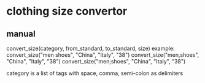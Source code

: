 # clothing size convertor

## manual
convert_size(category, from_standard, to_standard, size)
example:
convert_size("men shoes", "China", "Italy", "38")
convert_size("men,shoes", "China", "Italy", "38")
convert_size("men;shoes", "China", "Italy", "38")

category is a list of tags with space, comma, semi-colon as delimiters
